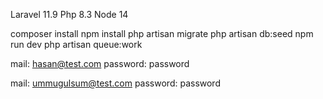 Laravel 11.9
Php 8.3
Node 14


composer install
npm install
php artisan migrate
php artisan db:seed
npm run dev
php artisan queue:work



mail: hasan@test.com
password: password

mail: ummugulsum@test.com
password: password